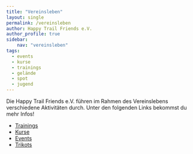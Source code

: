 ```yaml
---
title: "Vereinsleben"
layout: single
permalink: /vereinsleben
author: Happy Trail Friends e.V.
author_profile: true
sidebar:
    nav: "vereinsleben"
tags:
  - events
  - kurse
  - trainings
  - gelände
  - spot
  - jugend
---
```


Die Happy Trail Friends e.V. führen im Rahmen des Vereinslebens verschiedene Aktivitäten durch. Unter den folgenden Links bekommst du mehr Infos!

* [Trainings](/trainings)
* [Kurse](/kurse)
* [Events](/events)
* [Trikots](/trikots)